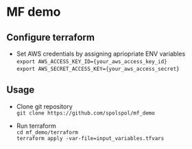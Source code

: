 # MF demo

## Configure terraform
* Set AWS credentials by assigning apriopriate ENV variables \
`export AWS_ACCESS_KEY_ID={your_aws_access_key_id}` \
`export AWS_SECRET_ACCESS_KEY={your_aws_access_secret}`

## Usage

* Clone git repository \
```git clone https://github.com/spolspol/mf_demo```

* Run terraform \
`cd mf_demo/terraform` \
`terraform apply -var-file=input_variables.tfvars`
